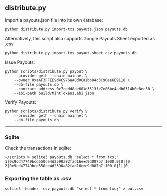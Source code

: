 ## distribute.py

Import a payouts.json file into its own database:
```
python distribute.py import-txs payouts.json payouts.db
```

Alternatively, this script also supports Google Payouts Sheet exported as .csv
```
python distribute.py import-txs payout-sheet.csv payouts.db
```

Issue Payouts:
```
python scripts/distribute.py payout \
    --provider geth --chain mainnet \
    --owner 0xaAF3FFEE9d4C976aA8d0CB1bb84c3C90ee6E9118 \
    --db-file payouts.db \
    --contract-address 0x7cedd8ae603c3513fe7e86be4adb0314b0e8ec50 \
    --abi-path build/MintTokens.abi.json
```

Verify Payouts:
```
python scripts/distribute.py verify \
    --provider geth --chain mainnet \
    --db-file payouts.db
```

---

### Sqlite
Check the transactions in sqlite:
```
~/scripts % sqlite3 payouts.db "select * from txs;"
1|0x9cd47749bcd550ce4d2590a82fad16eec9d007b7|1000.0|0||0
2|0x9cd47749bcd550ce4d2590a82fad16eec9d007b7|100.0|1||0
```

### Exporting the table as .csv
```
sqlite3 -header -csv payouts.db "select * from txs;" > out.csv
```
